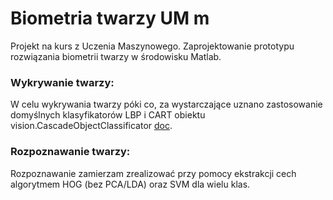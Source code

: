 # Biometria twarzy UM m
Projekt na kurs z Uczenia Maszynowego. Zaprojektowanie prototypu rozwiązania biometrii twarzy w środowisku Matlab.

### Wykrywanie twarzy:
W celu wykrywania twarzy póki co, za wystarczające uznano zastosowanie domyślnych klasyfikatorów LBP i CART obiektu vision.CascadeObjectClassificator [doc](https://www.mathworks.com/help/vision/ref/vision.cascadeobjectdetector-system-object.html).

### Rozpoznawanie twarzy:
Rozpoznawanie zamierzam zrealizować przy pomocy ekstrakcji cech algorytmem HOG (bez PCA/LDA) oraz SVM dla wielu klas.

